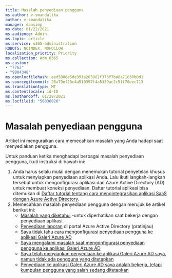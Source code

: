 ```yaml
---
title: Masalah penyediaan pengguna
ms.author: v-smandalika
author: v-smandalika
manager: dansimp
ms.date: 01/22/2021
ms.audience: Admin
ms.topic: article
ms.service: o365-administration
ROBOTS: NOINDEX, NOFOLLOW
localization_priority: Priority
ms.collection: Adm_O365
ms.custom:
- "7762"
- "9004348"
ms.openlocfilehash: eed5886e5de391a203882f373f7ba8a71830b0d1
ms.sourcegitcommit: 28a79ef23c4a510397f4a8339ac2c5ff70eec713
ms.translationtype: MT
ms.contentlocale: id-ID
ms.lasthandoff: 01/28/2021
ms.locfileid: "50036026"
---
```

# <a name="user-provisioning-issues"></a>Masalah penyediaan pengguna

Artikel ini menguraikan cara memecahkan masalah yang Anda hadapi saat menyediakan pengguna.

Untuk panduan ketika menghadapi berbagai masalah penyediaan pengguna, ikuti instruksi di bawah ini:

1. Anda harus selalu mulai dengan menemukan tutorial penyetelan khusus untuk menyiapkan penyediaan aplikasi Anda. Lalu ikuti langkah-langkah tersebut untuk mengonfigurasi aplikasi dan Azure Active Directory (AD) untuk membuat koneksi penyediaan. Daftar tutorial aplikasi bisa ditemukan di [Daftar tutorial tentang cara mengintegrasikan aplikasi SaaS dengan Azure Active Directory](https://docs.microsoft.com/azure/active-directory/saas-apps/tutorial-list).
2. Memecahkan masalah penyediaan pengguna dengan merujuk ke artikel berikut ini:
    - [Masalah yang diketahui](https://docs.microsoft.com/azure/active-directory/app-provisioning/known-issues) -untuk diperhatikan saat bekerja dengan penyediaan aplikasi.
    - [Penyediaan laporan](https://docs.microsoft.com/azure/active-directory/reports-monitoring/concept-provisioning-logs) di portal Azure Active Directory (pratinjau)
    - [Saya tidak tahu cara mengonfigurasi penyediaan pengguna ke aplikasi Galeri Azure AD](https://docs.microsoft.com/azure/active-directory/app-provisioning/configure-automatic-user-provisioning-portal) 
    - [Saya mengalami masalah saat mengonfigurasi penyediaan pengguna ke aplikasi Galeri Azure AD](https://docs.microsoft.com/azure/active-directory/app-provisioning/application-provisioning-config-problem) 
    - [Saya telah menyiapkan penyediaan ke aplikasi Galeri Azure AD saya, namun tidak ada pengguna yang ditetapkan](https://docs.microsoft.com/azure/active-directory/app-provisioning/application-provisioning-config-problem-no-users-provisioned) 
    - [Penyediaan ke aplikasi Galeri Azure AD saya adalah bekerja, tetapi kumpulan pengguna yang salah sedang ditetapkan](https://docs.microsoft.com/azure/active-directory/manage-apps/add-application-portal-assign-users)





